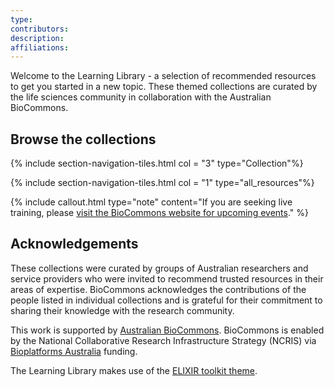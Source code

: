 ```yaml
---
type: 
contributors: 
description: 
affiliations: 
---
```

Welcome to the Learning Library - a selection of recommended resources to get you started in a new topic. These themed collections are curated by the life sciences community in collaboration with the Australian BioCommons.

## Browse the collections


{% include section-navigation-tiles.html col = "3" type="Collection"%}

{% include section-navigation-tiles.html col = "1" type="all_resources"%}

{% include callout.html type="note" content="If you are seeking live training, please [visit the BioCommons website for upcoming events](https://www.biocommons.org.au/webinars-workshops)." %}

## Acknowledgements
These collections were curated by groups of Australian researchers and service providers who were invited to recommend trusted resources in their areas of expertise. BioCommons acknowledges the contributions of the people listed in individual collections and is grateful for their commitment to sharing their knowledge with the research community.

This work is supported by [Australian BioCommons](https://www.biocommons.org.au/). BioCommons is enabled by the National Collaborative Research Infrastructure Strategy (NCRIS) via [Bioplatforms Australia](https://bioplatforms.com/) funding.


The Learning Library makes use of the [ELIXIR toolkit theme](https://github.com/ELIXIR-Belgium/elixir-toolkit-theme).
